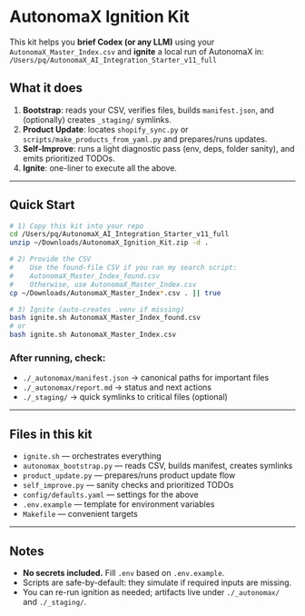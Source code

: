 # AutonomaX Ignition Kit

This kit helps you **brief Codex (or any LLM)** using your `AutonomaX_Master_Index.csv`
and **ignite** a local run of AutonomaX in:
`/Users/pq/AutonomaX_AI_Integration_Starter_v11_full`

## What it does
1. **Bootstrap**: reads your CSV, verifies files, builds `manifest.json`, and (optionally) creates `_staging/` symlinks.
2. **Product Update**: locates `shopify_sync.py` or `scripts/make_products_from_yaml.py` and prepares/runs updates.
3. **Self-Improve**: runs a light diagnostic pass (env, deps, folder sanity), and emits prioritized TODOs.
4. **Ignite**: one-liner to execute all the above.

---

## Quick Start

```bash
# 1) Copy this kit into your repo
cd /Users/pq/AutonomaX_AI_Integration_Starter_v11_full
unzip ~/Downloads/AutonomaX_Ignition_Kit.zip -d .

# 2) Provide the CSV
#    Use the found-file CSV if you ran my search script:
#    AutonomaX_Master_Index_found.csv
#    Otherwise, use AutonomaX_Master_Index.csv
cp ~/Downloads/AutonomaX_Master_Index*.csv . || true

# 3) Ignite (auto-creates .venv if missing)
bash ignite.sh AutonomaX_Master_Index_found.csv
# or
bash ignite.sh AutonomaX_Master_Index.csv
```

### After running, check:
- `./_autonomax/manifest.json` → canonical paths for important files
- `./_autonomax/report.md` → status and next actions
- `./_staging/` → quick symlinks to critical files (optional)

---

## Files in this kit
- `ignite.sh` — orchestrates everything
- `autonomax_bootstrap.py` — reads CSV, builds manifest, creates symlinks
- `product_update.py` — prepares/runs product update flow
- `self_improve.py` — sanity checks and prioritized TODOs
- `config/defaults.yaml` — settings for the above
- `.env.example` — template for environment variables
- `Makefile` — convenient targets

---

## Notes
- **No secrets included.** Fill `.env` based on `.env.example`.
- Scripts are safe-by-default: they simulate if required inputs are missing.
- You can re-run ignition as needed; artifacts live under `./_autonomax/` and `./_staging/`.
